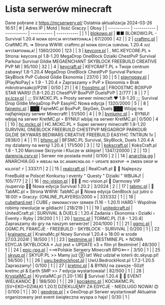 
# Lista serwerów minecraft
Dane pobrane z https://mcserwery.pl/
Ostatnia aktualizacja 2024-03-26 16:51
| # | Adres IP | Motd | Ilość Graczy | Głosy |
| ----------- | ----------- | ----------- | ----------- | ----------- |
| 1 | 	[blokowo.pl](https://mcserwery.pl/serwery/minecraft/98/) | ■■ BLOKOWO.PL - Survival 1.20.4 ɴᴏᴡᴀ ᴇᴅʏᴄᴊᴀ ᴡʏꜱᴛᴀʀᴛᴏᴡᴀʟᴀ | 67/2000 | 42 |
| 2 | 	[craftmc.pl](https://mcserwery.pl/serwery/minecraft/87/) | CraftMC.PL ➟ Strona WWW: craftmc.pl ɴᴏᴡᴀ ᴇᴅʏᴄᴊᴀ ꜱᴜʀᴠɪᴠᴀʟ 1.20.4 ᴊᴜᴢ ᴡʏꜱᴛᴀʀᴛᴏᴡᴀʟᴀ! | 1360/2000 | 123 |
| 3 | 	[keycore.pl](https://mcserwery.pl/serwery/minecraft/252/) | , MC.KEYCORE.PL » Strona: keycore.pl 1.8-1.20 MegaDrop OneBlock Dzialki ChestPvP Survival Parkour Survival Gildie MEGAENCHANT SKYBLOCK FREEBUILD CREATIVE PVP MI | 95/100 | 32 |
| 4 | 	[keycraft.pl](https://mcserwery.pl/serwery/minecraft/255/) | KEYCRAFT.PL » Twoje centrum zabawy! 1.8-1.20.4  MegaDrop  OneBlock  ChestPvP  Survival  Parkour  SkyBlock PvP  Cuboid  Gildie  Ekonomia | 237/0 | 30 |
| 5 | 	[playnopay.pl](https://mcserwery.pl/serwery/minecraft/257/) | [PlayNoPay] » 1.9 - 1.20.4 » Zapraszamy » PvP » Ekonomia » Brak mikrotransakcji/P2W | 0/50 | 21 |
| 6 | 	[froostmc.pl](https://mcserwery.pl/serwery/minecraft/263/) | FROOSTMC  BOXPVP STAR WARS! [1.8-1.20.2] ChestPVP BoxPVP DuelsPVP | 2/777 | 8 |
| 7 | 	[sv.icsv.pl](https://mcserwery.pl/serwery/minecraft/261/) | ;;; SV.MCKC.PL » Prosty serwer minecraft ❤ 1.8-1.20 ;;;  Survival  Drop  Gildie  MegaDrop  PvP  EasyHC  Nowa edycja | 1320/2000 | 5 |
| 8 | 	[fajnemc.pl](https://mcserwery.pl/serwery/minecraft/100/) | ███ FajneMC.pl  BoxPvP, SkyGen, Duels ███ Wbijaj na najfajniejszy serwer Minecraft! | 51/500 | 4 |
| 9 | 	[byniumc.pl](https://mcserwery.pl/serwery/minecraft/157/) | ⋆ BYNIU! wbijaj na serwer KretMC.pl ⋆ BYNIU! wbijaj na serwer KretMC.pl | 0/500 | 4 |
| 10 | 	[hc.mckc.pl](https://mcserwery.pl/serwery/minecraft/264/) |  HC.MCKC.PL × Super serwery minecraft! 1.8-1.20 SURVIVAL ONEBLOCK FREEBUILD CHESTPVP MEGADROP PARKOUR GILDIE SKYWARS BEDWARS CREATIVE FREEBUILD EASYHC TNTRUN 1v | 2838/0 | 4 |
| 11 | 	[bfsmc.pl](https://mcserwery.pl/serwery/minecraft/2/) | BFSMC.PL  Survival, SkyBlock, Duels  1.20.4 A my działamy na wersji 1.20.4 | 171/500 | 3 |
| 12 | 	[kokscraft.pl](https://mcserwery.pl/serwery/minecraft/1/) | KoksCraft.pl 1.8 - 1.20 Marcowe Skrzynie i Klucze w sklepie! | 1347/20000 | 2 |
| 13 | 	[darencja.csrv.pl](https://mcserwery.pl/serwery/minecraft/9/) | Serwer nie posiada motd | 0/100 | 2 |
| 14 | 	[anarchia.gg](https://mcserwery.pl/serwery/minecraft/14/) | ANARCHIA.GG » ᴡʙɪᴊᴀᴊ ɴᴀ ᴅᴄ.ᴀɴᴀʀᴄʜɪᴀ.ɢɢ ⚡ ᴜᴘᴅᴀᴛᴇ ʙᴏхᴘᴠᴘ → ᴢᴍɪᴇɴ ᴅʀᴏᴘ ᴡ ᴋɪʟᴏꜰɪᴇ! ⚡ | 3337/1 | 2 |
| 15 | 	[realcraft.pl](https://mcserwery.pl/serwery/minecraft/63/) | RealCraft.pl   Najlepszy FreeBuild w Polsce! Konkursy i eventy " Questy " Dzialki " WBIJAJ! | 105/777 | 2 |
| 16 | 	[mc-vision.pl](https://mcserwery.pl/serwery/minecraft/211/) |   mc-vision.pl  Darmowy VIP /supervip   Nowa edycja Survival 1.20.2  | 3/2024 | 2 |
| 17 | 	[tabmc.pl](https://mcserwery.pl/serwery/minecraft/3/) | ◈ TabMC.pl × Strona WWW: TabMC.pl  ◈ Nowa edycja GenBlock juz jutro o 18:00! » Graczy: {ONLINE_PLAYERS}/2000 « | 331/332 | 1 |
| 18 | 	[cubehard.net](https://mcserwery.pl/serwery/minecraft/10/) | CUBE┌ ɪɴɴᴏᴡᴀᴄʏᴊɴʏ ꜱᴇʀᴡᴇʀ (1.16 - 1.20.1) HARD└ Wspólnie robimy rewolucje w gildiach! | 218/219 | 1 |
| 19 | 	[unitedcraft.pl](https://mcserwery.pl/serwery/minecraft/11/) | UnitedCraft.pl ¦ SURVIVAL & DUELS ¦ 1.20.4 Zadania › Ekonomia › Działki › Eventy › Ryby | 29/200 | 1 |
| 20 | 	[tormc.pl](https://mcserwery.pl/serwery/minecraft/35/) | TORMC.PL [1.8 - 1.20.4] Zapraszamy do gry na naszym serwerze! | 204/1000 | 1 |
| 21 | 	[ggmc.pl](https://mcserwery.pl/serwery/minecraft/38/) | GGMC.PL  FRAKCJE - FREEBUILD - SKYBLOCK - SURVIVAL | 0/200 | 1 |
| 22 | 	[krainamc.pl](https://mcserwery.pl/serwery/minecraft/39/) | KrainaMc.pl  Nowy Survival 1.20.4 o 18:00 w srode 27.03.2024! | 18/500 | 1 |
| 23 | 	[bestmine.pl](https://mcserwery.pl/serwery/minecraft/41/) | BESTMINE.PL × NOWA EDYCJA SKYBLOCKA × Już jest × UPDATE v3 × film yt Bestmine! | 48/300 | 1 |
| 24 | 	[epic-rpg.pl](https://mcserwery.pl/serwery/minecraft/45/) | ===>Polskie Serwery Minecraft RPG<=== | 3/50 | 1 |
| 25 | 	[skyup.pl](https://mcserwery.pl/serwery/minecraft/57/) | SKYUP.PL >> Mamy już ➈ lat! Weź udział w loterii dc.skyup.pl! | 56/500 | 1 |
| 26 | 	[uwu.bedrockhost.pl](https://mcserwery.pl/serwery/minecraft/101/) | UwU.BedrockHost.pl  1.7.2-1.20.5 Zapraszamy! | 0/100 | 1 |
| 27 | 	[kretmc.pl](https://mcserwery.pl/serwery/minecraft/182/) | & BYNIU na zawsze -50zł!  kretmc.pl & Earth SMP >> 7 edycja wystartowala! | 82/500 | 1 |
| 28 | 	[KrystalMC.pl](https://mcserwery.pl/serwery/minecraft/202/) | KrystalMC.pl [1.20-1.16]  ⛏ Survival 1.20.4 ⛏  ✿ EVENT WIELKANOC ✿ | 188/500 | 1 |
| 29 | 	[kociakmc.pl](https://mcserwery.pl/serwery/minecraft/213/) | KOCIAKMC.PL [SV+EKO+DZIAŁKI 1.20.1] DZIEKUJĘMY ZA EDYCJE - NIEDLUGO NOWA! 😊 | 0/100 | 1 |
| 30 | 	[geodrop.pl](https://mcserwery.pl/serwery/minecraft/217/) | x GeoDrop.pl Serwer wystartował! Aktualnie organizowany jest event świąteczna wyspa o hajs! | 0/30 | 1 |
